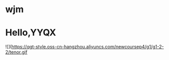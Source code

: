 # wjm
# Hello,YYQX
![](https://qgt-style.oss-cn-hangzhou.aliyuncs.com/newcoursep4/g1/g1-2-2/tenor.gif
